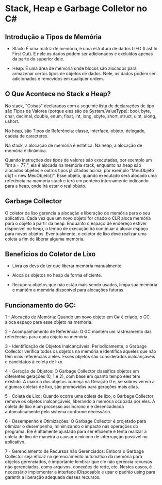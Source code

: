 # Stack, Heap e Garbage Colletor no C#

## Introdução a Tipos de Memória

- Stack: É uma matriz de memória, é uma estrutura de dados LIFO (Last In First Out). E nele os dados podem ser adicionados e excluídos apenas da parte do superior dele.

- Heap: É uma área de memória onde blocos são alocados para armazenar certos tipos de objetos de dados. Nele, os dados podem ser adicionados e removidos em qualquer ordem.

## O Que Acontece no Stack e Heap?

No stack, "Coisas" declaradas com a seguinte lista de declarações de tipo são Tipos de Valores (porque eles são de System.ValueType): bool, byte, char, decimal, double, enum, float, int, long, sbyte, short, struct, uint, ulong, ushort.

No heap, são Tipos de Referência: classe, interface, objeto, delegado, cadeia de caracteres.

Na stack, a alocação de memória é estática.
Na heap, a alocação de memória é dinâmica.

Quando instruções dos tipos de valores são executadas, por exemplo um "int a = 77;", ela é alocada na memória stack, enquanto na heap são alocados objetos e outros tipos já citados acima, por exemplo "MeuObjeto obj1 = new MeuObjeto()".
Esse objeto, quando executado será alocado uma referência na memória stack e terá um ponteiro internamente indicando para a heap, onde irá estar o real objeto.

## Garbage Collector

O coletor de lixo gerencia a alocação e liberação de memória para o seu aplicativo. Cada vez que um novo objeto for criado o CLR aloca memória para o objeto a partir da heap.
Enquanto o espaço de endereço estiver disponível no heap, o tempo de execução irá continuar a alocar espaço para novos objetos.
Eventualmente, o coletor de lixo deve realizar uma coleta a fim de liberar alguma memória.

## Benefícios do Coletor de Lixo

 - Livra os devs de ter que liberar memória manualmente.

 - Aloca os objetos no heap de forma eficiente.

 - Recupera objetos que não estão mais sendo usados, limpa sua memória e mantém a memória disponível para alocações futuras.

## Funcionamento do GC:

1 - Alocação de Memória:
    Quando um novo objeto em C# é criado, o GC aloca espaço para esse objeto na memória.

2 - Acompanhamento de Referência:
    O GC mantém um rastreamento das referências para cada objeto na memória.

3 - Identificação de Objetos Inalcançáveis:
    Periodicamente, o Garbage Collector verifica todos os objetos na memória e identifica aqueles que não têm mais referências a eles. Esses objetos são considerados inalcançáveis e candidatos à coleta de lixo.

4 - Geração de Objetos:
    O Garbage Collector classifica objetos em diferentes gerações (0, 1 e 2), com base em quanto tempo eles têm existido. A maioria dos objetos começa na Geração 0 e, se sobreviverem a algumas coletas de lixo, são promovidos para gerações mais altas.

5 - Coleta de Lixo:
    Quando ocorre uma coleta de lixo, o Garbage Collector remove os objetos inalcançáveis, liberando a memória ocupada por eles. A coleta de lixo é um processo assíncrono e é desencadeada automaticamente pelo sistema conforme necessário.

6 - Desempenho e Otimizações:
O Garbage Collector é projetado para otimizar o desempenho, minimizando o impacto nas operações do programa. Ele é altamente ajustado para ser eficiente e tenta realizar a coleta de lixo de maneira a causar o mínimo de 
interrupção possível no aplicativo.

7 - Gerenciamento de Recursos não Gerenciados:
    Embora o Garbage Collector seja eficaz no gerenciamento automático da memória para objetos gerenciados, é importante lembrar que ele não gerencia recursos não gerenciados, como arquivos, conexões de rede, etc. Nestes casos, é necessário implementar a interface IDisposable e usar o padrão using para garantir a liberação adequada desses recursos.